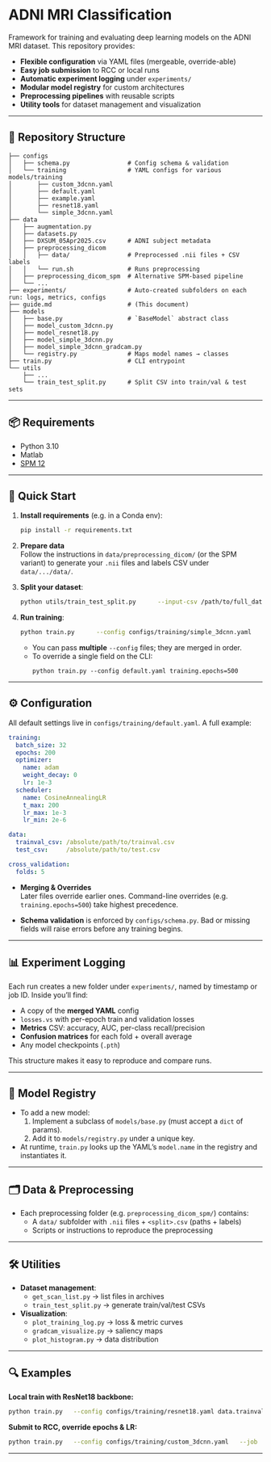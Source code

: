 # ADNI MRI Classification

Framework for training and evaluating deep learning models on the ADNI MRI dataset. This repository provides:

- **Flexible configuration** via YAML files (mergeable, override-able)
- **Easy job submission** to RCC or local runs
- **Automatic experiment logging** under `experiments/`
- **Modular model registry** for custom architectures
- **Preprocessing pipelines** with reusable scripts
- **Utility tools** for dataset management and visualization

---

## 📁 Repository Structure

```
├── configs
│   ├── schema.py                # Config schema & validation
│   └── training                 # YAML configs for various models/training
│       ├── custom_3dcnn.yaml
│       ├── default.yaml
│       ├── example.yaml
│       ├── resnet18.yaml
│       └── simple_3dcnn.yaml
├── data
│   ├── augmentation.py
│   ├── datasets.py
│   ├── DXSUM_05Apr2025.csv      # ADNI subject metadata
│   ├── preprocessing_dicom
│   │   ├── data/                # Preprocessed .nii files + CSV labels
│   │   └── run.sh               # Runs preprocessing
│   ├── preprocessing_dicom_spm  # Alternative SPM-based pipeline
│   └── ...
├── experiments/                 # Auto-created subfolders on each run: logs, metrics, configs
├── guide.md                     # (This document)
├── models
│   ├── base.py                  # `BaseModel` abstract class
│   ├── model_custom_3dcnn.py
│   ├── model_resnet18.py
│   ├── model_simple_3dcnn.py
│   ├── model_simple_3dcnn_gradcam.py
│   └── registry.py              # Maps model names → classes
├── train.py                     # CLI entrypoint
└── utils
    ├── ...
    └── train_test_split.py      # Split CSV into train/val & test sets
```

---

## 📦 Requirements

- Python 3.10
- Matlab
- [SPM 12](https://www.fil.ion.ucl.ac.uk/spm/software/spm12/)
---

## 🚀 Quick Start

1. **Install requirements** (e.g. in a Conda env):

   ```bash
   pip install -r requirements.txt
   ```

2. **Prepare data**  
   Follow the instructions in `data/preprocessing_dicom/` (or the SPM variant) to generate your `.nii` files and labels CSV under `data/.../data/`.

3. **Split your dataset**:  
   ```bash
   python utils/train_test_split.py      --input-csv /path/to/full_dataset.csv      --output-dir /path/to/preprocessed/data
   ```

4. **Run training**:

   ```bash
   python train.py      --config configs/training/simple_3dcnn.yaml      --config configs/training/custom_3dcnn.yaml      --config configs/training/override.yaml      --job          # omit for local run
   ```

   - You can pass **multiple** `--config` files; they are merged in order.
   - To override a single field on the CLI:
     ```
     python train.py --config default.yaml training.epochs=500
     ```

---

## ⚙️ Configuration

All default settings live in `configs/training/default.yaml`. A full example:

```yaml
training:
  batch_size: 32
  epochs: 200
  optimizer:
    name: adam
    weight_decay: 0
    lr: 1e-3
  scheduler:
    name: CosineAnnealingLR
    t_max: 200
    lr_max: 1e-3
    lr_min: 2e-6

data:
  trainval_csv: /absolute/path/to/trainval.csv
  test_csv:     /absolute/path/to/test.csv

cross_validation:
  folds: 5
```

- **Merging & Overrides**  
  Later files override earlier ones. Command-line overrides (e.g. `training.epochs=500`) take highest precedence.

- **Schema validation** is enforced by `configs/schema.py`. Bad or missing fields will raise errors before any training begins.

---

## 📊 Experiment Logging

Each run creates a new folder under `experiments/`, named by timestamp or job ID. Inside you’ll find:

- A copy of the **merged YAML** config
- `losses.vs` with per-epoch  train and validation losses
- **Metrics** CSV: accuracy, AUC, per-class recall/precision
- **Confusion matrices** for each fold + overall average
- Any model checkpoints (`.pth`)

This structure makes it easy to reproduce and compare runs.

---

## 🧠 Model Registry

- To add a new model:
  1. Implement a subclass of `models/base.py` (must accept a `dict` of params).
  2. Add it to `models/registry.py` under a unique key.
- At runtime, `train.py` looks up the YAML’s `model.name` in the registry and instantiates it.

---

## 🗂️ Data & Preprocessing

- Each preprocessing folder (e.g. `preprocessing_dicom_spm/`) contains:
  - A `data/` subfolder with `.nii` files + `<split>.csv` (paths + labels)
  - Scripts or instructions to reproduce the preprocessing

---

## 🛠️ Utilities

- **Dataset management**:  
  - `get_scan_list.py` → list files in archives  
  - `train_test_split.py` → generate train/val/test CSVs
- **Visualization**:  
  - `plot_training_log.py` → loss & metric curves  
  - `gradcam_visualize.py` → saliency maps  
  - `plot_histogram.py` → data distribution

---

## 🔍 Examples

**Local train with ResNet18 backbone:**

```bash
python train.py   --config configs/training/resnet18.yaml data.trainval_csv=./data/preprocessing_spm/data/trainval.csv   data.test_csv=./data/preprocessing_spm/data/test.csv 
```

**Submit to RCC, override epochs & LR:**

```bash
python train.py   --config configs/training/custom_3dcnn.yaml   --job   training.epochs=300   training.optimizer.lr=5e-4
```

---